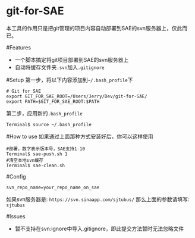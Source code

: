 git-for-SAE
===========

本工具的作用只是把git管理的项目内容自动部署到SAE的svn服务器上，仅此而已。

#Features
- 一个脚本搞定将git项目部署到SAE的svn服务器上
- 自动将缓存文件夹`.svn`加入`.gitignore`

#Setup
第一步，将以下内容添加到`~/.bash_profile`下
```
# Git for SAE
export GIT_FOR_SAE_ROOT=/Users/Jerry/Dev/git-for-SAE/
export PATH=$GIT_FOR_SAE_ROOT:$PATH
```
第二步，应用新的`.bash_profile`
```
Terminal$ source ~/.bash_profile
```

#How to use
如果通过上面那种方式安装好后，你可以这样使用
```
#部署，数字表示版本号，SAE支持1-10
Terminal$ sae-push.sh 1
#清空本地svn缓存
Terminal$ sae-clean.sh
```

#Config
```
svn_repo_name=your_repo_name_on_sae
```
如果svn服务器是: `https://svn.sinaapp.com/sjtubus/`
那么上面的参数请填写: `sjtubus`


#Issues
- 暂不支持在svn:ignore中导入.gitignore，即此提交方法暂时无法忽略文件
